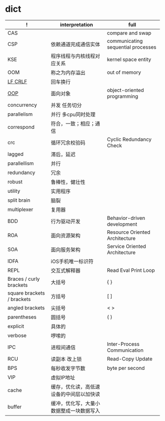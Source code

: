 # dict

| !                          | interpretation                           | full                               |
| -------------------------- | ---------------------------------------- | ---------------------------------- |
| CAS                        |                                          | compare and swap                   |
| CSP                        | 依赖通道完成通信实体                     | communicating sequential processes |
| KSE                        | 程序线程与内核线程对应关系               | kernel space entity                |
| OOM                        | 称之为内存溢出                           | out of memory                      |
| [LF CRLF](ref/lf-crlf.md)  | 回车换行                                 |
| [OOP](oop.md)              | 面向对象                                 | object-oriented programming        |
| concurrency                | 并发 任务切分                            |
| parallelism                | 并行 多cpu同时处理                       |
| correspond                 | 符合，一致；相应；通信                   |
| crc                        | 循环冗余校验码                           | Cyclic Redundancy Check            |
| lagged                     | 滞后，延迟                               |
| parallellism               | 并行                                     |
| redundancy                 | 冗余                                     |
| robust                     | 鲁棒性，健壮性                           |
| utility                    | 实用程序                                 |
| split brain                | 脑裂                                     |
| multiplexer                | 复用器                                   |
| BDD                        | 行为驱动开发                             | Behavior-driven development        |
| ROA                        | 面向资源架构                             | Resource Oriented Architecture     |
| SOA                        | 面向服务架构                             | Service Oriented Architecture      |
| IDFA                       | iOS手机唯一标识符                        |
| REPL                       | 交互式解释器                             | Read Eval Print Loop               |
| Braces / curly brackets    | 大括号                                   | { }                                |
| square brackets / brackets | 方括号                                   | [ ]                                |
| angled brackets            | 尖括号                                   | < >                                |
| parentheses                | 圆括号                                   | ( )                                |
| explicit                   | 具体的                                   |
| verbose                    | 啰嗦的                                   |
| IPC                        | 进程间通信                               | Inter-Process Communication        |
| RCU                        | 读副本 改上锁                            | Read-Copy Update                   |
| BPS                        | 每秒收发字节数                           | byte per second                    |
| VIP                        | 虚拟IP地址                               |
| cache                      | 缓存，优化读，高低速设备的中间层以加快读 |
| buffer                     | 缓冲，优化写，大量小数据整成一块数据写入 |
